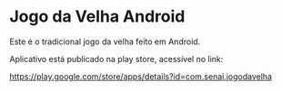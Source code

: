 # Jogo da Velha Android
Este é o tradicional jogo da velha feito em Android.

Aplicativo está publicado na play store, acessível no link:

https://play.google.com/store/apps/details?id=com.senai.jogodavelha
